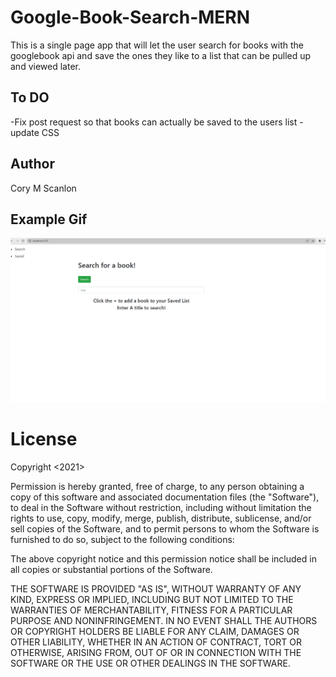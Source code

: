 # Google-Book-Search-MERN
  This is a single page app that will let the user search for books with the googlebook api and save the ones they like to a list that can be pulled up and viewed later.
  

## To DO
  -Fix post request so that books can actually be saved to the users list
  -update CSS

## Author

Cory M Scanlon

## Example Gif
![Gid](Demo.BookSearch.gif)

# License

Copyright <2021> <Cory Scanlon>

Permission is hereby granted, free of charge, to any person obtaining a copy of this software and associated documentation files (the "Software"), to deal in the Software without restriction, including without limitation the rights to use, copy, modify, merge, publish, distribute, sublicense, and/or sell copies of the Software, and to permit persons to whom the Software is furnished to do so, subject to the following conditions:

The above copyright notice and this permission notice shall be included in all copies or substantial portions of the Software.

THE SOFTWARE IS PROVIDED "AS IS", WITHOUT WARRANTY OF ANY KIND, EXPRESS OR IMPLIED, INCLUDING BUT NOT LIMITED TO THE WARRANTIES OF MERCHANTABILITY, FITNESS FOR A PARTICULAR PURPOSE AND NONINFRINGEMENT. IN NO EVENT SHALL THE AUTHORS OR COPYRIGHT HOLDERS BE LIABLE FOR ANY CLAIM, DAMAGES OR OTHER LIABILITY, WHETHER IN AN ACTION OF CONTRACT, TORT OR OTHERWISE, ARISING FROM, OUT OF OR IN CONNECTION WITH THE SOFTWARE OR THE USE OR OTHER DEALINGS IN THE SOFTWARE.

